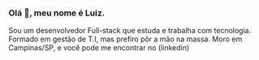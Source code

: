 ### Olá 👋, meu nome é Luiz.

Sou um desenvolvedor Full-stack que estuda e trabalha com tecnologia.
Formado em gestão de T.I, mas prefiro pôr a mão na massa.
Moro em Campinas/SP, e você pode me encontrar no (linkedin)

<!--
**luiizsilverio/luiizsilverio** is a ✨ _special_ ✨ repository because its `README.md` (this file) appears on your GitHub profile.

Here are some ideas to get you started:

- 🔭 I’m currently working on ...
- 🌱 I’m currently learning ...
- 👯 I’m looking to collaborate on ...
- 🤔 I’m looking for help with ...
- 💬 Ask me about ...
- 📫 How to reach me: ...
- 😄 Pronouns: ...
- ⚡ Fun fact: ...
-->
